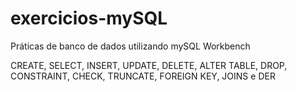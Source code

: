 # exercicios-mySQL

Práticas de banco de dados utilizando mySQL Workbench

CREATE, SELECT, INSERT, UPDATE, DELETE, ALTER TABLE, DROP, CONSTRAINT, CHECK, TRUNCATE, FOREIGN KEY, JOINS e DER
